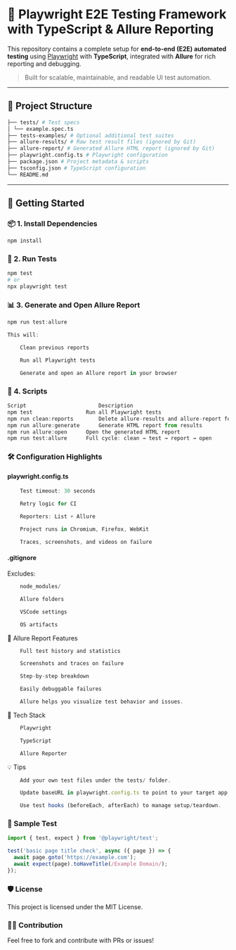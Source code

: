 # 🧪 Playwright E2E Testing Framework with TypeScript & Allure Reporting

This repository contains a complete setup for **end-to-end (E2E) automated testing** using [Playwright](https://playwright.dev/) with **TypeScript**, integrated with **Allure** for rich reporting and debugging.

> Built for scalable, maintainable, and readable UI test automation.

---

## 📂 Project Structure
```bash
├── tests/ # Test specs
│ └── example.spec.ts
├── tests-examples/ # Optional additional test suites
├── allure-results/ # Raw test result files (ignored by Git)
├── allure-report/ # Generated Allure HTML report (ignored by Git)
├── playwright.config.ts # Playwright configuration
├── package.json # Project metadata & scripts
├── tsconfig.json # TypeScript configuration
└── README.md
```

---

## 🚀 Getting Started

### 📦 1. Install Dependencies

```bash
npm install
```
### 🧪 2. Run Tests

```bash
npm test
# or
npx playwright test
```

### 📊 3. Generate and Open Allure Report
```ts
npm run test:allure

This will:

    Clean previous reports

    Run all Playwright tests

    Generate and open an Allure report in your browser
```
### 🧾 4. Scripts
```ts
Script	                     Description
npm test	             Run all Playwright tests
npm run clean:reports	     Delete allure-results and allure-report folders
npm run allure:generate	     Generate HTML report from results
npm run allure:open	     Open the generated HTML report
npm run test:allure	     Full cycle: clean → test → report → open
```
### 🛠️ Configuration Highlights

#### playwright.config.ts
```ts
    Test timeout: 30 seconds

    Retry logic for CI

    Reporters: List + Allure

    Project runs in Chromium, Firefox, WebKit

    Traces, screenshots, and videos on failure
```
#### .gitignore

Excludes:
```ts
    node_modules/

    Allure folders

    VSCode settings

    OS artifacts
```
📸 Allure Report Features
```ts
    Full test history and statistics

    Screenshots and traces on failure

    Step-by-step breakdown

    Easily debuggable failures

    Allure helps you visualize test behavior and issues.
```
🧰 Tech Stack
```ts
    Playwright

    TypeScript

    Allure Reporter
```
💡 Tips
```ts
    Add your own test files under the tests/ folder.

    Update baseURL in playwright.config.ts to point to your target app.

    Use test hooks (beforeEach, afterEach) to manage setup/teardown.
```
### 🧪 Sample Test
```ts
import { test, expect } from '@playwright/test';

test('basic page title check', async ({ page }) => {
  await page.goto('https://example.com');
  await expect(page).toHaveTitle(/Example Domain/);
});
```
### 🛡️ License

This project is licensed under the MIT License.
### 🙋‍♂️ Contribution

Feel free to fork and contribute with PRs or issues!